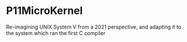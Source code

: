 # P11MicroKernel
Re-imagining UNIX System V from a 2021 perspective, and adapting it to the system which ran the first C compiler
